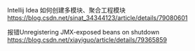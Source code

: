 Intellij Idea 如何创建多模块、聚合工程模块
https://blog.csdn.net/sinat_34344123/article/details/79080601

报错Unregistering JMX-exposed beans on shutdown
https://blog.csdn.net/xiayiguo/article/details/79365859